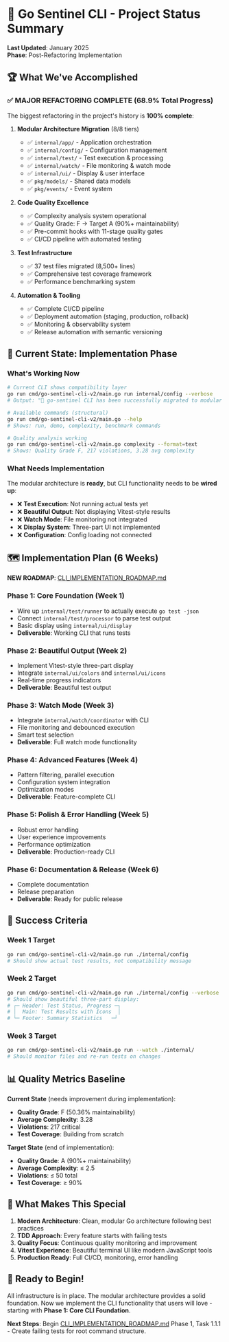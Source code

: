 # 🎯 Go Sentinel CLI - Project Status Summary

**Last Updated**: January 2025  
**Phase**: Post-Refactoring Implementation  

## 🏆 What We've Accomplished

### ✅ MAJOR REFACTORING COMPLETE (68.9% Total Progress)
The biggest refactoring in the project's history is **100% complete**:

1. **Modular Architecture Migration** (8/8 tiers)
   - ✅ `internal/app/` - Application orchestration
   - ✅ `internal/config/` - Configuration management  
   - ✅ `internal/test/` - Test execution & processing
   - ✅ `internal/watch/` - File monitoring & watch mode
   - ✅ `internal/ui/` - Display & user interface
   - ✅ `pkg/models/` - Shared data models
   - ✅ `pkg/events/` - Event system

2. **Code Quality Excellence**
   - ✅ Complexity analysis system operational
   - ✅ Quality Grade: F → Target A (90%+ maintainability)
   - ✅ Pre-commit hooks with 11-stage quality gates
   - ✅ CI/CD pipeline with automated testing

3. **Test Infrastructure**
   - ✅ 37 test files migrated (8,500+ lines)
   - ✅ Comprehensive test coverage framework
   - ✅ Performance benchmarking system

4. **Automation & Tooling**
   - ✅ Complete CI/CD pipeline
   - ✅ Deployment automation (staging, production, rollback)
   - ✅ Monitoring & observability system
   - ✅ Release automation with semantic versioning

## 🚧 Current State: Implementation Phase

### What's Working Now
```bash
# Current CLI shows compatibility layer
go run cmd/go-sentinel-cli-v2/main.go run internal/config --verbose
# Output: "🎉 go-sentinel CLI has been successfully migrated to modular architecture!"

# Available commands (structural)
go run cmd/go-sentinel-cli-v2/main.go --help
# Shows: run, demo, complexity, benchmark commands

# Quality analysis working
go run cmd/go-sentinel-cli-v2/main.go complexity --format=text
# Shows: Quality Grade F, 217 violations, 3.28 avg complexity
```

### What Needs Implementation
The modular architecture is **ready**, but CLI functionality needs to be **wired up**:

- ❌ **Test Execution**: Not running actual tests yet
- ❌ **Beautiful Output**: Not displaying Vitest-style results
- ❌ **Watch Mode**: File monitoring not integrated
- ❌ **Display System**: Three-part UI not implemented
- ❌ **Configuration**: Config loading not connected

## 🗺️ Implementation Plan (6 Weeks)

**NEW ROADMAP**: [CLI_IMPLEMENTATION_ROADMAP.md](CLI_IMPLEMENTATION_ROADMAP.md)

### Phase 1: Core Foundation (Week 1)
- Wire up `internal/test/runner` to actually execute `go test -json`
- Connect `internal/test/processor` to parse test output
- Basic display using `internal/ui/display`
- **Deliverable**: Working CLI that runs tests

### Phase 2: Beautiful Output (Week 2)
- Implement Vitest-style three-part display
- Integrate `internal/ui/colors` and `internal/ui/icons`
- Real-time progress indicators
- **Deliverable**: Beautiful test output

### Phase 3: Watch Mode (Week 3)
- Integrate `internal/watch/coordinator` with CLI
- File monitoring and debounced execution
- Smart test selection
- **Deliverable**: Full watch mode functionality

### Phase 4: Advanced Features (Week 4)
- Pattern filtering, parallel execution
- Configuration system integration
- Optimization modes
- **Deliverable**: Feature-complete CLI

### Phase 5: Polish & Error Handling (Week 5)
- Robust error handling
- User experience improvements
- Performance optimization
- **Deliverable**: Production-ready CLI

### Phase 6: Documentation & Release (Week 6)
- Complete documentation
- Release preparation
- **Deliverable**: Ready for public release

## 🎯 Success Criteria

### Week 1 Target
```bash
go run cmd/go-sentinel-cli-v2/main.go run ./internal/config
# Should show actual test results, not compatibility message
```

### Week 2 Target
```bash
go run cmd/go-sentinel-cli-v2/main.go run ./internal/config --verbose
# Should show beautiful three-part display:
# ┌─ Header: Test Status, Progress ─┐
# │  Main: Test Results with Icons  │
# └─ Footer: Summary Statistics   ─┘
```

### Week 3 Target
```bash
go run cmd/go-sentinel-cli-v2/main.go run --watch ./internal/
# Should monitor files and re-run tests on changes
```

## 📊 Quality Metrics Baseline

**Current State** (needs improvement during implementation):
- **Quality Grade**: F (50.36% maintainability)
- **Average Complexity**: 3.28 
- **Violations**: 217 critical
- **Test Coverage**: Building from scratch

**Target State** (end of implementation):
- **Quality Grade**: A (90%+ maintainability)
- **Average Complexity**: ≤ 2.5
- **Violations**: ≤ 50 total
- **Test Coverage**: ≥ 90%

## 🎉 What Makes This Special

1. **Modern Architecture**: Clean, modular Go architecture following best practices
2. **TDD Approach**: Every feature starts with failing tests
3. **Quality Focus**: Continuous quality monitoring and improvement
4. **Vitest Experience**: Beautiful terminal UI like modern JavaScript tools
5. **Production Ready**: Full CI/CD, monitoring, error handling

## 🚀 Ready to Begin!

All infrastructure is in place. The modular architecture provides a solid foundation. Now we implement the CLI functionality that users will love - starting with **Phase 1: Core CLI Foundation**.

**Next Steps**: Begin [CLI_IMPLEMENTATION_ROADMAP.md](CLI_IMPLEMENTATION_ROADMAP.md) Phase 1, Task 1.1.1 - Create failing tests for root command structure. 